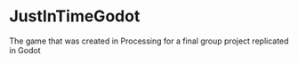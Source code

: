 # JustInTimeGodot
The game that was created in Processing for a final group project replicated in Godot
